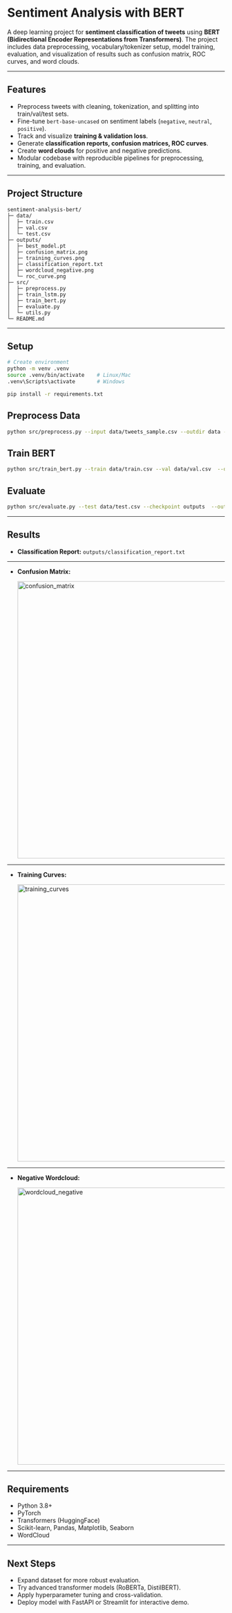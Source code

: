 # Sentiment Analysis with BERT

A deep learning project for **sentiment classification of tweets** using **BERT (Bidirectional Encoder Representations from Transformers)**. The project includes data preprocessing, vocabulary/tokenizer setup, model training, evaluation, and visualization of results such as confusion matrix, ROC curves, and word clouds.  

---

## Features
- Preprocess tweets with cleaning, tokenization, and splitting into train/val/test sets.  
- Fine-tune `bert-base-uncased` on sentiment labels (`negative`, `neutral`, `positive`).  
- Track and visualize **training & validation loss**.  
- Generate **classification reports, confusion matrices, ROC curves**.  
- Create **word clouds** for positive and negative predictions.  
- Modular codebase with reproducible pipelines for preprocessing, training, and evaluation.  

---

## Project Structure
```
sentiment-analysis-bert/
├─ data/
│  ├─ train.csv
│  ├─ val.csv
│  └─ test.csv
├─ outputs/
│  ├─ best_model.pt
│  ├─ confusion_matrix.png
│  ├─ training_curves.png
│  ├─ classification_report.txt
│  ├─ wordcloud_negative.png
│  └─ roc_curve.png
├─ src/
│  ├─ preprocess.py
│  ├─ train_lstm.py
│  ├─ train_bert.py
│  ├─ evaluate.py
│  └─ utils.py
└─ README.md
```
---

## Setup
```bash
# Create environment
python -m venv .venv
source .venv/bin/activate    # Linux/Mac
.venv\Scripts\activate       # Windows

pip install -r requirements.txt
```

## Preprocess Data
```bash
python src/preprocess.py --input data/tweets_sample.csv --outdir data --val-size 0.15 --test-size 0.15
```

## Train BERT
```bash
python src/train_bert.py --train data/train.csv --val data/val.csv  --outdir outputs --epochs 3 --batch-size 16 --lr 2e-5  --model bert-base-uncased --max-len 128
```

## Evaluate
```bash
python src/evaluate.py --test data/test.csv --checkpoint outputs  --outdir outputs --wordclouds
```
---

## Results
- **Classification Report:** `outputs/classification_report.txt`
---

- **Confusion Matrix:**  

  <img width="800" height="640" alt="confusion_matrix" src="https://github.com/user-attachments/assets/f7c6d7c0-bb1d-467c-819a-2999a6d32e4f" />
---

- **Training Curves:**  

  <img width="960" height="640" alt="training_curves" src="https://github.com/user-attachments/assets/219af181-15fd-4f1e-aabe-c3234a816af7" />
---

- **Negative Wordcloud:**  

  <img width="1280" height="640" alt="wordcloud_negative" src="https://github.com/user-attachments/assets/1f68aed5-ad15-4388-b132-026fc7e5b65b" />
---

## Requirements
- Python 3.8+  
- PyTorch  
- Transformers (HuggingFace)  
- Scikit-learn, Pandas, Matplotlib, Seaborn  
- WordCloud  

---

## Next Steps
- Expand dataset for more robust evaluation.  
- Try advanced transformer models (RoBERTa, DistilBERT).  
- Apply hyperparameter tuning and cross-validation.  
- Deploy model with FastAPI or Streamlit for interactive demo.  
